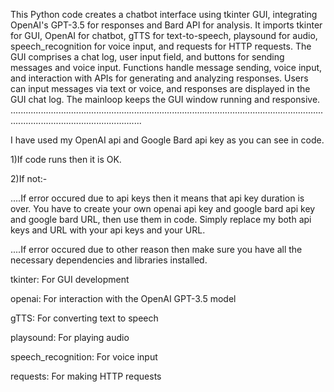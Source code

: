 This Python code creates a chatbot interface using tkinter GUI, 
integrating OpenAI's GPT-3.5 for responses and Bard API for analysis.
It imports tkinter for GUI, OpenAI for chatbot, gTTS for text-to-speech, playsound for audio, speech_recognition for voice input,
and requests for HTTP requests. The GUI comprises a chat log, user input field, and buttons for sending messages and voice input.
Functions handle message sending, voice input, and interaction with APIs for generating and analyzing responses.
Users can input messages via text or voice, and responses are displayed in the GUI chat log. The mainloop keeps the GUI window running and responsive.
................................................................................................................................................................................

I have used my OpenAI api and Google Bard api key as you can see in code.

1)If code runs then it is OK.

2)If not:-

....If error occured due to api keys then it means that api key duration is over. You have to create your 
own openai api key and google bard api key and google bard URL, then use them in code. Simply replace my both api keys and URL with your
api keys and your URL.

....If error occured due to other reason then make sure you have all the necessary dependencies and libraries installed.

tkinter: For GUI development

openai: For interaction with the OpenAI GPT-3.5 model

gTTS: For converting text to speech

playsound: For playing audio

speech_recognition: For voice input

requests: For making HTTP requests
